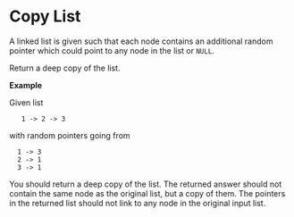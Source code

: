 # Copy List
A linked list is given such that each node contains an additional random pointer which could point to any node in the list or `NULL`.

Return a deep copy of the list.

**Example**

Given list

```
   1 -> 2 -> 3

```

with random pointers going from

```
  1 -> 3
  2 -> 1
  3 -> 1

```

You should return a deep copy of the list. The returned answer should not contain the same node as the original list, but a copy of them. The pointers in the returned list should not link to any node in the original input list.
